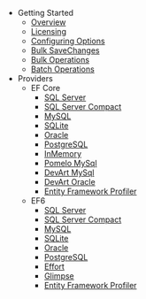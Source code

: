 - Getting Started
   - [Overview](overview.md)
   - [Licensing](licensing.md)
   - [Configuring Options](configure-options.md)
   - [Bulk SaveChanges](tutorial-bulk-savechanges.md)
   - [Bulk Operations](tutorial-bulk-operations.md)
   - [Batch Operations](tutorial-batch-operations.md)
- Providers
   - EF Core
      - [SQL Server](providers/efcore/efcore-sql-server-provider.md)
      - [SQL Server Compact](providers/efcore/efcore-sql-server-compact-provider.md)
      - [MySQL](providers/efcore/efcore-mysql-provider.md)
      - [SQLite](providers/efcore/efcore-sqlite-provider.md)
      - [Oracle](providers/efcore/efcore-oracle-provider.md)
      - [PostgreSQL](providers/efcore/efcore-postgresql-provider.md)
      - [InMemory](providers/efcore/efcore-inmemory-provider.md)
      - [Pomelo MySql](providers/efcore/efcore-pomelo-mysql-provider.md)
      - [DevArt MySql](providers/efcore/efcore-devart-mysql-provider.md)
      - [DevArt Oracle](providers/efcore/efcore-devart-oracle-provider.md)
      - [Entity Framework Profiler](providers/efcore/efcore-profiler.md)
   - EF6
      - [SQL Server](providers/ef6/sql-server-provider.md)
      - [SQL Server Compact](providers/ef6/sql-server-compact-provider.md)
      - [MySQL](providers/ef6/mysql-provider.md)
      - [SQLite](providers/ef6/sqlite-provider.md)
      - [Oracle](providers/ef6/oracle-provider.md)
      - [PostgreSQL](providers/ef6/postgresql-provider.md)
      - [Effort](providers/ef6/effort-provider.md)
      - [Glimpse](providers/ef6/glimpse.md)
      - [Entity Framework Profiler](providers/ef6/ef-profiler.md)
